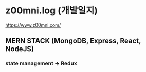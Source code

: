 # z00mni.log (개발일지) 
https://www.z00mni.com/

## MERN STACK (MongoDB, Express, React, NodeJS)
### state management -> Redux
